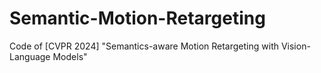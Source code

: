 # Semantic-Motion-Retargeting
Code of [CVPR 2024] "Semantics-aware Motion Retargeting with Vision-Language Models" 
